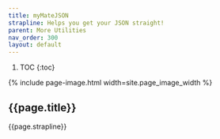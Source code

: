 ```yaml
---
title: myMateJSON
strapline: Helps you get your JSON straight!
parent: More Utilities
nav_order: 300
layout: default
---
```

1. TOC
{:toc}

{% include page-image.html width=site.page_image_width %}

## {{page.title}}

{{page.strapline}}
